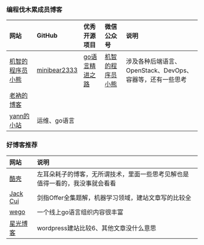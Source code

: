 
### 编程伐木累成员博客

|网站|GitHub|优秀开源项目|微信公众号|说明|
|:---|:---|:---|:---|:---|
|[机智的程序员小熊](https://coding3min.com)|[minibear2333](https://github.com/minibear2333)|[go语言精进之路](https://github.com/golang-minibear2333/golang)<br/>|[机智的程序员小熊](https://pic4.zhimg.com/80/v2-006a7dfa4d5af1bbde53a77f4a1b77f3_720w.jpg)|涉及各种后端语言、OpenStack、DevOps、容器等，还有一些思考|
|[老衲的博客](https://blog.csdn.net/CalledJoker)|||||
|[yann的小站](https://www.ai-5g.com/)|运维、go语言|||||



### 好博客推荐

|网站|说明|
|:---|:---|
|[酷壳](https://coolshell.cn/)|左耳朵耗子的博客，无所谓技术，里面一些思考见解也是值得一看的，我没事就会看看|
|[Jack Cui](https://cuijiahua.com/)|剑指Offer全集题解，机器学习领域，建站文章写的比较全|
|[wego](https://www.yuque.com/wegoer/set/blog)|一个线上go语言组织内容很丰富|
|[星光博客](https://www.xgboke.com/wordpress/)|wordpress建站比较6、其他文章没什么意思|


